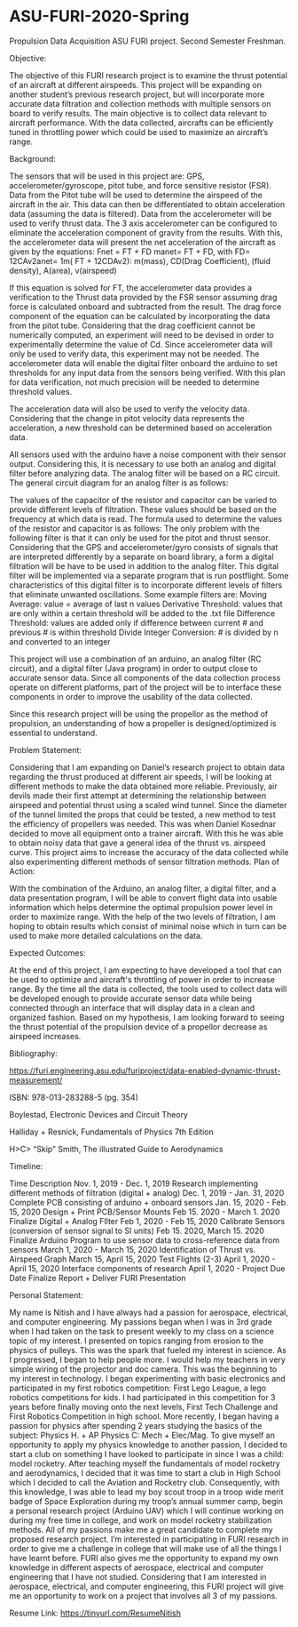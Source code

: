 # ASU-FURI-2020-Spring
Propulsion Data Acquisition          ASU FURI project. Second Semester Freshman.

Objective:

The objective of this FURI research project is to examine the thrust potential of an aircraft at different airspeeds. This project will be expanding on another student’s previous research project, but will incorporate more accurate data filtration and collection methods with multiple sensors on board to verify results. The main objective is to collect data relevant to aircraft performance. With the data collected, aircrafts can be efficiently tuned in throttling power which could be used to maximize an aircraft’s range.

Background:

The sensors that will be used in this project are: GPS, accelerometer/gyroscope, pitot tube, and force sensitive resistor (FSR). 
Data from the Pitot tube will be used to determine the airspeed of the aircraft in the air. This data can then be differentiated to obtain acceleration data (assuming the data is filtered).
Data from the accelerometer will be used to verify thrust data. The 3 axis accelerometer can be configured to eliminate the acceleration component of gravity from the results. With this, the accelerometer data will present the net acceleration of the aircraft as given by the equations:
Fnet = FT + FD
manet= FT + FD, with FD= 12CAv2anet= 1m( FT +  12CDAv2): m(mass), CD(Drag Coefficient), (fluid density), A(area), v(airspeed) 

If this equation is solved for FT, the accelerometer data provides a verification to the Thrust data provided by the FSR sensor assuming drag force is calculated onboard and subtracted from the result. The drag force component of the equation can be calculated by incorporating the data from the pitot tube. Considering that the drag coefficient cannot be numerically computed, an experiment will need to be devised in order to experimentally determine the value of Cd. Since accelerometer data will only be used to verify data, this experiment may not be needed. The accelerometer data will enable the digital filter onboard the arduino to set thresholds for any input data from the sensors being verified. With this plan for data verification, not much precision will be needed to determine threshold values.

The acceleration data will also be used to verify the velocity data. Considering that the change in pitot velocity data represents the acceleration, a new threshold can be determined based on acceleration data.

All sensors used with the arduino have a noise component with their sensor output. Considering this, it is necessary to use both an analog and digital filter before analyzing data. The analog filter will be based on a RC circuit. The general circuit diagram for an analog filter is as follows:

The values of the capacitor of the resistor and capacitor can be varied to provide different levels of filtration. These values should be based on the frequency at which data is read. The formula used to determine the values of the resistor and capacitor is as follows: The only problem with the following filter is that it can only be used for the pitot and thrust sensor. Considering that the GPS and accelerometer/gyro consists of signals that are interpreted differently by a separate on board library, a form a digital filtration will be have to be used in addition to the analog filter. This digital filter will be implemented via a separate program that is run postflight. Some characteristics of this digital filter is to incorporate different levels of filters that eliminate unwanted oscillations. Some example filters are:
Moving Average: value = average of last n values
Derivative Threshold: values that are only within a certain threshold will be added to the .txt file
Difference Threshold: values are added only if difference between current # and previous # is within threshold
Divide Integer Conversion: # is divided by n and converted to an integer

This project will use a combination of an arduino, an analog filter (RC circuit), and a digital filter (Java program) in order to output close to accurate sensor data. Since all components of the data collection process operate on different platforms, part of the project will be to interface these components in order to improve the usability of the data collected.

Since this research project will be using the propellor as the method of propulsion, an understanding of how a propeller is designed/optimized is essential to understand. 

Problem Statement:

Considering that I am expanding on Daniel’s research project to obtain data regarding the thrust produced at different air speeds, I will be looking at different methods to make the data obtained more reliable. Previously, air devils made their first attempt at determining the relationship between airspeed and potential thrust using a scaled wind tunnel. Since the diameter of the tunnel limited the props that could be tested, a new method to test the efficiency of propellers was needed. This was when Daniel Kosednar decided to move all equipment onto a trainer aircraft. With this he was able to obtain noisy data that gave a general idea of the thrust vs. airspeed curve. This project aims to increase the accuracy of the data collected while also experimenting different methods of sensor filtration methods.
Plan of Action:

With the combination of the Arduino, an analog filter, a digital filter, and a data presentation program, I will be able to convert flight data into usable information which helps determine the optimal propulsion power level in order to maximize range. With the help of the two levels of filtration, I am hoping to obtain results which consist of minimal noise which in turn can be used to make more detailed calculations on the data.

Expected Outcomes:

At the end of this project, I am expecting to have developed a tool that can be used to optimize and aircraft's throttling of power in order to increase range. By the time all the data is collected, the tools used to collect data will be developed enough to provide accurate sensor data while being connected through an interface that will display data in a clean and organized fashion. Based on my hypothesis, I am looking forward to seeing the thrust potential of the propulsion device of a propellor decrease as airspeed increases.

Bibliography:

https://furi.engineering.asu.edu/furiproject/data-enabled-dynamic-thrust-measurement/

ISBN: 978-013-283288-5 (pg. 354)

Boylestad, Electronic Devices and Circuit Theory

Halliday + Resnick, Fundamentals of Physics 7th Edition

H>C> “Skip” Smith, The illustrated Guide to Aerodynamics

Timeline:

Time
Description
Nov. 1, 2019 - Dec. 1, 2019
Research implementing different methods of filtration (digital + analog)
Dec. 1, 2019 - Jan. 31, 2020
Complete PCB consisting of arduino + onboard sensors
Jan. 15, 2020 - Feb. 15, 2020
Design + Print PCB/Sensor Mounts
Feb 15. 2020 - March 1. 2020
Finalize Digital + Analog FIlter
Feb 1, 2020 - Feb 15, 2020
Calibrate Sensors (conversion of sensor signal to SI units)
Feb 15. 2020, March 15. 2020
Finalize Arduino Program to use sensor data to cross-reference data from sensors
March 1, 2020 - March 15, 2020
Identification of Thrust vs. Airspeed Graph
March 15, April 15, 2020
Test Flights (2-3)
April 1, 2020 - April 15, 2020
Interface components of research
April 1, 2020 - Project Due Date
Finalize Report + Deliver FURI Presentation


Personal Statement:

My name is Nitish and I have always had a passion for aerospace, electrical, and computer engineering. My passions began when I was in 3rd grade when I had taken on the task to present weekly to my class on a science topic of my interest. I presented on topics ranging from erosion to the physics of pulleys. This was the spark that fueled my interest in science. As I progressed, I began to help people more. I would help my teachers in very simple wiring of the projector and doc camera. This was the beginning to my interest in technology. I began experimenting with basic electronics and participated in my first robotics competition: First Lego League, a lego robotics competitions for kids. I had participated in this competition for 3 years before finally moving onto the next levels, First Tech Challenge and First Robotics Competition in high school. More recently, I began having a passion for physics after spending 2 years studying the basics of the subject: Physics H. + AP Physics C: Mech + Elec/Mag. To give myself an opportunity to apply my physics knowledge to another passion, I decided to start a club on something I have looked to participate in since I was a child: model rocketry. After teaching myself the fundamentals of model rocketry and aerodynamics, I decided that it was time to start a club in High School which I decided to call the Aviation and Rocketry club. Consequently, with this knowledge, I was able to lead my boy scout troop in a troop wide merit badge of Space Exploration during my troop’s annual summer camp, begin a personal research project (Arduino UAV) which I will continue working on during my free time in college, and work on model rocketry stabilization methods. All of my passions make me a great candidate to complete my proposed research project.
I’m interested in participating in FURI research in order to give me a challenge in college that will make use of all the things I have learnt before. FURI also gives me the opportunity to expand my own knowledge in different aspects of aerospace, electrical and computer engineering that I have not studied. Considering that I am interested in aerospace, electrical, and computer engineering, this FURI project will give me an opportunity to work on a project that involves all 3 of my passions.

Resume Link: https://tinyurl.com/ResumeNitish
